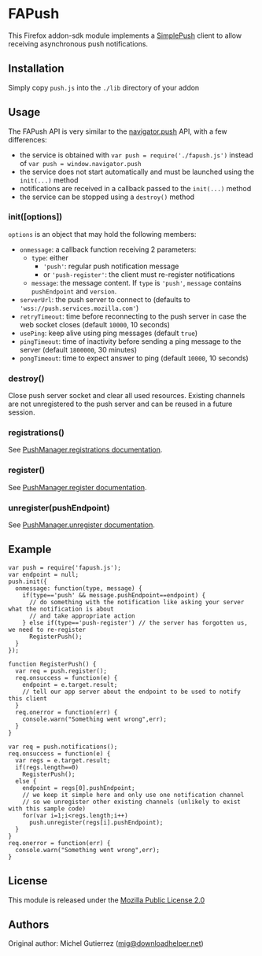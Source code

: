 # FAPush

This Firefox addon-sdk module implements a [SimplePush](https://wiki.mozilla.org/WebAPI/SimplePush/Protocol) client to allow 
receiving asynchronous push notifications.

## Installation

Simply copy `push.js` into the `./lib` directory of your addon

## Usage

The FAPush API is very similar to the [navigator.push](https://developer.mozilla.org/en-US/docs/Web/API/PushManager) API, with
a few differences:

- the service is obtained with `var push = require('./fapush.js')` instead of `var push = window.navigator.push`
- the service does not start automatically and must be launched using the `init(...)` method
- notifications are received in a callback passed to the `init(...)` method
- the service can be stopped using a `destroy()` method

### init([options])

`options` is an object that may hold the following members:

- `onmessage`: a callback function receiving 2 parameters:
  + `type`: either 
    * `'push'`: regular push notification message  
    * or `'push-register'`: the client must re-register notifications
  + `message`: the message content. If `type` is `'push'`, `message` contains `pushEndpoint` and `version`.
- `serverUrl`: the push server to connect to (defaults to `'wss://push.services.mozilla.com'`)
- `retryTimeout`: time before reconnecting to the push server in case the web socket closes (default `10000`, 10 seconds)
- `usePing`: keep alive using ping messages (default `true`)
- `pingTimeout`: time of inactivity before sending a ping message to the server (default `1800000`, 30 minutes)
- `pongTimeout`: time to expect answer to ping (default `10000`, 10 seconds)

### destroy()

Close push server socket and clear all used resources. Existing channels are not unregistered to the push server
and can be reused in a future session.

### registrations()

See [PushManager.registrations documentation](https://developer.mozilla.org/en-US/docs/Web/API/PushManager.registrations).

### register()

See [PushManager.register documentation](https://developer.mozilla.org/en-US/docs/Web/API/PushManager.register).

### unregister(pushEndpoint)

See [PushManager.unregister documentation](https://developer.mozilla.org/en-US/docs/Web/API/PushManager.unregister).

## Example

```
var push = require('fapush.js');
var endpoint = null;
push.init({
  onmessage: function(type, message) {
    if(type=='push' && message.pushEndpoint==endpoint) {
      // do something with the notification like asking your server what the notification is about
      // and take appropriate action
    } else if(type=='push-register') // the server has forgotten us, we need to re-register
      RegisterPush();
  }
});

function RegisterPush() {
  var req = push.register();
  req.onsuccess = function(e) {
    endpoint = e.target.result;
    // tell our app server about the endpoint to be used to notify this client
  }
  req.onerror = function(err) {
    console.warn("Something went wrong",err);
  }
}

var req = push.notifications();
req.onsuccess = function(e) {
  var regs = e.target.result;
  if(regs.length==0)
  	RegisterPush();
  else {
    endpoint = regs[0].pushEndpoint;
    // we keep it simple here and only use one notification channel
    // so we unregister other existing channels (unlikely to exist with this sample code)
    for(var i=1;i<regs.length;i++)
      push.unregister(regs[i].pushEndpoint); 
  }
}
req.onerror = function(err) {
  console.warn("Something went wrong",err);
}
```

## License

This module is released under the [Mozilla Public License 2.0](https://www.mozilla.org/MPL/2.0/)

## Authors

Original author: Michel Gutierrez (mig@downloadhelper.net)


